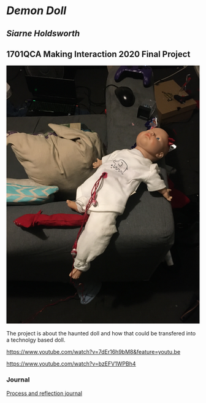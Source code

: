 # *Demon Doll*
## *Siarne Holdsworth* ##
## 1701QCA Making Interaction 2020 Final Project ##


![Image](P1.JPG)

The project is about the haunted doll and how that could be transfered into a technolgy based doll.

https://www.youtube.com/watch?v=7dEr16h9bM8&feature=youtu.be

https://www.youtube.com/watch?v=bzEFV1WPBh4

### Journal ###

<!--- The following link will direct to your process and reflection journal, which will be held in the file `journal.md` in the folder called `journal`. This link should not be changed. --->
[Process and reflection journal](/journal/journal.md)
